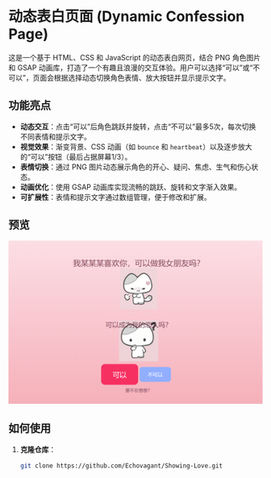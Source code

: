 # 动态表白页面 (Dynamic Confession Page)

这是一个基于 HTML、CSS 和 JavaScript 的动态表白网页，结合 PNG 角色图片和 GSAP 动画库，打造了一个有趣且浪漫的交互体验。用户可以选择“可以”或“不可以”，页面会根据选择动态切换角色表情、放大按钮并显示提示文字。

## 功能亮点

- **动态交互**：点击“可以”后角色跳跃并旋转，点击“不可以”最多5次，每次切换不同表情和提示文字。
- **视觉效果**：渐变背景、CSS 动画（如 `bounce` 和 `heartbeat`）以及逐步放大的“可以”按钮（最后占据屏幕1/3）。
- **表情切换**：通过 PNG 图片动态展示角色的开心、疑问、焦虑、生气和伤心状态。
- **动画优化**：使用 GSAP 动画库实现流畅的跳跃、旋转和文字渐入效果。
- **可扩展性**：表情和提示文字通过数组管理，便于修改和扩展。

## 预览

![预览图](preview.png)  

## 如何使用

1. **克隆仓库**：
   ```bash
   git clone https://github.com/Echovagant/Showing-Love.git
